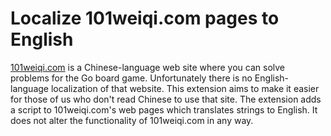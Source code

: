 # Localize 101weiqi.com pages to English

[101weiqi.com](https://101weiqi.com) is a Chinese-language web site where you
can solve problems for the Go board game. Unfortunately there is no
English-language localization of that website. This extension aims to make it
easier for those of us who don't read Chinese to use that site. The extension
adds a script to 101weiqi.com's web pages which translates strings to English.
It does not alter the functionality of 101weiqi.com in any way.

